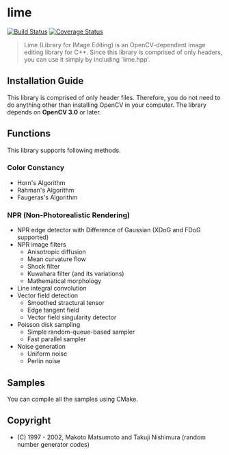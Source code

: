 lime
===

[![Build Status](https://travis-ci.org/tatsy/lime.svg?branch=master)](https://travis-ci.org/tatsy/lime)
[![Coverage Status](https://coveralls.io/repos/tatsy/lime/badge.svg?branch=master)](https://coveralls.io/r/tatsy/lime?branch=master)

> Lime (Library for IMage Editing) is an OpenCV-dependent image editing library for C++.
> Since this library is comprised of only headers, you can use it simply by
> including 'lime.hpp'.

## Installation Guide

This library is comprised of only header files. Therefore, you do not
need to do anything other than installing OpenCV in your computer.
The library depends on **OpenCV 3.0** or later.

## Functions

This library supports following methods.

### Color Constancy

* Horn's Algorithm
* Rahman's Algorithm
* Faugeras's Algorithm

### NPR (Non-Photorealistic Rendering)

* NPR edge detector with Difference of Gaussian (XDoG and FDoG supported)
* NPR image filters
    * Anisotropic diffusion
    * Mean curvature flow
    * Shock filter
    * Kuwahara filter (and its variations)
    * Mathematical morphology
* Line integral convolution
* Vector field detection
    * Smoothed stractural tensor
    * Edge tangent field
    * Vector field singularity detector
* Poisson disk sampling
    * Simple random-queue-based sampler
    * Fast parallel sampler
* Noise generation
    * Uniform noise
    * Perlin noise

## Samples

You can compile all the samples using CMake.

## Copyright

* (C) 1997 - 2002, Makoto Matsumoto and Takuji Nishimura (random number generator codes)
